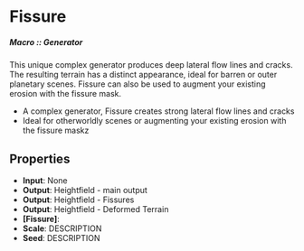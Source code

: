 # Fissure

##### Macro :: Generator

This unique complex generator produces deep lateral flow lines and cracks. The resulting terrain has a distinct appearance, ideal for barren or outer planetary scenes.  Fissure can also be used to augment your existing erosion with the fissure mask.

- A complex generator, Fissure creates strong lateral flow lines and cracks
- Ideal for otherworldly scenes or augmenting your existing erosion with the fissure maskz

## Properties
- **Input**: None
- **Output**: Heightfield - main output
- **Output**: Heightfield - Fissures
- **Output**: Heightfield - Deformed Terrain
- **[Fissure]**: 
- **Scale**: DESCRIPTION
- **Seed**: DESCRIPTION



